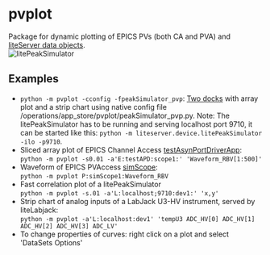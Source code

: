 # pvplot
Package for dynamic plotting of EPICS PVs (both CA and PVA) and [liteServer data objects](https://github.com/ASukhanov/liteServer).<br>
![litePeakSimulator](docs/pvplotx.jpg)

## Examples
- `python -m pvplot -cconfig -fpeakSimulator_pvp`: [Two docks](docs/peakSimulator_pvp.png) with array plot and a strip chart using native config file /operations/app_store/pvplot/peakSimulator_pvp.py. Note: The litePeakSimulator has to be running and serving localhost port 9710, it can be started like this: `python -m liteserver.device.litePeakSimulator -ilo -p9710`.
- Sliced array plot of EPICS Channel Access [testAsynPortDriverApp](https://epics.anl.gov/modules/soft/asyn/R4-38/asynDriver.html#testAsynPortDriverApp):<br>
`python -m pvplot -s0.01 -a'E:testAPD:scope1:' 'Waveform_RBV[1:500]'`
- Waveform of EPICS PVAccess [simScope](https://github.com/ASukhanov/p4pex):<br>
`python -m pvplot P:simScope1:Waveform_RBV`
- Fast correlation plot of a litePeakSimulator<br>
`python -m pvplot -s.01 -a'L:localhost;9710:dev1:' 'x,y'`
- Strip chart of analog inputs of a LabJack U3-HV instrument, served by liteLabjack:<br>
`python -m pvplot -a'L:localhost:dev1' 'tempU3 ADC_HV[0] ADC_HV[1] ADC_HV[2] ADC_HV[3] ADC_LV'`
- To change properties of curves: right click on a plot and select 'DataSets Options'
